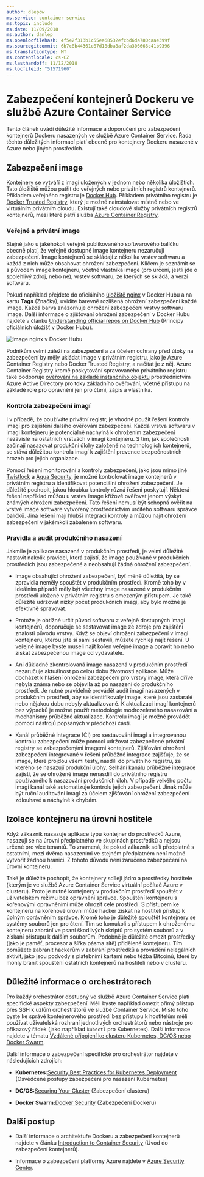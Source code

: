 ```yaml
---
author: dlepow
ms.service: container-service
ms.topic: include
ms.date: 11/09/2018
ms.author: danlep
ms.openlocfilehash: 4f542f313b1c55ea68532efcbd6da780caae399f
ms.sourcegitcommit: 6b7c8b44361e87d18dba8af2da306666c41b9396
ms.translationtype: MT
ms.contentlocale: cs-CZ
ms.lasthandoff: 11/12/2018
ms.locfileid: "51571960"
---
```

# <a name="securing-docker-containers-in-azure-container-service"></a>Zabezpečení kontejnerů Dockeru ve službě Azure Container Service

Tento článek uvádí důležité informace a doporučení pro zabezpečení kontejnerů Dockeru nasazených ve službě Azure Container Service. Řada těchto důležitých informací platí obecně pro kontejnery Dockeru nasazené v Azure nebo jiných prostředích. 

## <a name="image-security"></a>Zabezpečení image

Kontejnery se vytváří z imagí uložených v jednom nebo několika úložištích. Tato úložiště můžou patřit do veřejných nebo privátních registrů kontejnerů. Příkladem veřejného registru je [Docker Hub](https://hub.docker.com/). Příkladem privátního registru je [Docker Trusted Registry](https://docs.docker.com/datacenter/dtr/2.0/), který je možné nainstalovat místně nebo ve virtuálním privátním cloudu. Existují také cloudové služby privátních registrů kontejnerů, mezi které patří služba [Azure Container Registry](../articles/container-registry/container-registry-intro.md).

### <a name="public-and-private-images"></a>Veřejné a privátní image
Stejně jako u jakéhokoli veřejně publikovaného softwarového balíčku obecně platí, že veřejně dostupné image kontejneru nezaručují zabezpečení. Image kontejnerů se skládají z několika vrstev softwaru a každá z nich může obsahovat ohrožení zabezpečení. Klíčem je seznámit se s původem image kontejneru, včetně vlastníka image (pro určení, jestli jde o spolehlivý zdroj, nebo ne), vrstev softwaru, ze kterých se skládá, a verzí softwaru. 

Pokud například přejdete do oficiálního [úložiště nginx](https://hub.docker.com/_/nginx/) v Docker Hubu a na kartu **Tags** (Značky), uvidíte barevně rozlišená ohrožení zabezpečení každé image. Každá barva znázorňuje ohrožení zabezpečení vrstvy softwaru image. Další informace o zjišťování ohrožení zabezpečení v Docker Hubu najdete v článku [Understanding official repos on Docker Hub](https://blog.docker.com/2015/06/understanding-official-repos-docker-hub/) (Principy oficiálních úložišť v Docker Hubu).

![Image nginx v Docker Hubu](./media/container-service-security/docker-hub-nginx.png)

Podnikům velmi záleží na zabezpečení a za účelem ochrany před útoky na zabezpečení by měly ukládat image v privátním registru, jako je Azure Container Registry nebo Docker Trusted Registry, a načítat je z něj. Azure Container Registry kromě poskytování spravovaného privátního registru také podporuje [ověřování na základě instančního objektu](../articles/container-registry/container-registry-authentication.md) prostřednictvím Azure Active Directory pro toky základního ověřování, včetně přístupu na základě role pro oprávnění jen pro čtení, zápis a vlastníka.

### <a name="image-security-scanning"></a>Kontrola zabezpečení imagí

I v případě, že používáte privátní registr, je vhodné použít řešení kontroly imagí pro zajištění dalšího ověřování zabezpečení. Každá vrstva softwaru v imagi kontejneru je potenciálně náchylná k ohrožením zabezpečení nezávisle na ostatních vrstvách v imagi kontejneru. S tím, jak společnosti začínají nasazovat produkční úlohy založené na technologiích kontejnerů, se stává důležitou kontrola imagí k zajištění prevence bezpečnostních hrozeb pro jejich organizace. 

Pomocí řešení monitorování a kontroly zabezpečení, jako jsou mimo jiné [Twistlock](https://www.twistlock.com/2016/11/07/twistlock-supports-azure-container-registry) a [Aqua Security](http://blog.aquasec.com/image-vulnerability-scanning-in-azure-container-registry), je možné kontrolovat image kontejnerů v privátním registru a identifikovat potenciální ohrožení zabezpečení. Je důležité pochopit, jakou hloubku kontroly různá řešení poskytují. Některá řešení například můžou u vrstev image křížově ověřovat jenom výskyt známých ohrožení zabezpečení. Tato řešení nemusí být schopná ověřit na vrstvě image software vytvořený prostřednictvím určitého softwaru správce balíčků. Jiná řešení mají hlubší integraci kontroly a můžou najít ohrožení zabezpečení v jakémkoli zabaleném softwaru.

### <a name="production-deployment-rules-and-audit"></a>Pravidla a audit produkčního nasazení
Jakmile je aplikace nasazená v produkčním prostředí, je velmi důležité nastavit nakolik pravidel, která zajistí, že image používané v produkčních prostředích jsou zabezpečené a neobsahují žádná ohrožení zabezpečení.

* Image obsahující ohrožení zabezpečení, byť méně důležitá, by se zpravidla neměly spouštět v produkčním prostředí. Kromě toho by v ideálním případě měly být všechny image nasazené v produkčním prostředí uložené v privátním registru s omezeným přístupem. Je také důležité udržovat nízký počet produkčních imagí, aby bylo možné je efektivně spravovat.

* Protože je obtížné určit původ softwaru z veřejně dostupných imagí kontejnerů, doporučuje se sestavovat image ze zdroje pro zajištění znalosti původu vrstvy. Když se objeví ohrožení zabezpečení v imagi kontejneru, kterou jste si sami sestavili, můžete rychleji najít řešení. U veřejné image byste museli najít kořen veřejné image a opravit ho nebo získat zabezpečenou image od vydavatele.

* Ani důkladně zkontrolovaná image nasazená v produkčním prostředí nezaručuje aktuálnost po celou dobu životnosti aplikace. Může docházet k hlášení ohrožení zabezpečení pro vrstvy image, která dříve nebyla známa nebo se objevila až po nasazení do produkčního prostředí. Je nutné pravidelně provádět audit imagí nasazených v produkčním prostředí, aby se identifikovaly image, které jsou zastaralé nebo nějakou dobu nebyly aktualizované. K aktualizaci imagí kontejnerů bez výpadků je možné použít metodologie modrozeleného nasazování a mechanismy průběžné aktualizace. Kontrolu imagí je možné provádět pomocí nástrojů popsaných v předchozí části. 

* Kanál průběžné integrace (CI) pro sestavování imagí a integrovanou kontrolu zabezpečení může pomoci udržovat zabezpečené privátní registry se zabezpečenými imagemi kontejnerů. Zjišťování ohrožení zabezpečení integrované v řešení průběžné integrace zajišťuje, že se image, které projdou všemi testy, nasdílí do privátního registru, ze kterého se nasazují produkční úlohy. Selhání kanálu průběžné integrace zajistí, že se ohrožené image nenasdílí do privátního registru používaného k nasazování produkčních úloh. V případě velkého počtu imagí kanál také automatizuje kontrolu jejich zabezpečení. Jinak může být ruční auditování imagí za účelem zjišťování ohrožení zabezpečení zdlouhavé a náchylné k chybám.

## <a name="host-level-container-isolation"></a>Izolace kontejneru na úrovni hostitele
Když zákazník nasazuje aplikace typu kontejner do prostředků Azure, nasazují se na úrovni předplatného ve skupinách prostředků a nejsou určené pro více tenantů. To znamená, že pokud zákazník sdílí předplatné s ostatními, mezi dvěma nasazeními ve stejném předplatném není možné vytvořit žádnou hranici. Z tohoto důvodu není zaručeno zabezpečení na úrovni kontejneru. 

Také je důležité pochopit, že kontejnery sdílejí jádro a prostředky hostitele (kterým je ve službě Azure Container Service virtuální počítač Azure v clusteru). Proto je nutné kontejnery v produkčním prostředí spouštět v uživatelském režimu bez oprávnění správce. Spouštění kontejneru s kořenovými oprávněními může ohrozit celé prostředí. S přístupem ke kontejneru na kořenové úrovni může hacker získat na hostiteli přístup k úplným oprávněním správce. Kromě toho je důležité spouštět kontejnery se systémy souborů jen pro čtení. Tím se komukoli s přístupem k ohroženému kontejneru zabrání ve psaní škodlivých skriptů pro systém souborů a v získaní přístupu k dalším souborům. Podobně je důležité omezit prostředky (jako je paměť, procesor a šířka pásma sítě) přidělené kontejneru. Tím pomůžete zabránit hackerům v zabírání prostředků a provádění nelegálních aktivit, jako jsou podvody s platebními kartami nebo těžba Bitcoinů, které by mohly bránit spouštění ostatních kontejnerů na hostiteli nebo v clusteru.

## <a name="orchestrator-considerations"></a>Důležité informace o orchestrátorech

Pro každý orchestrátor dostupný ve službě Azure Container Service platí specifické aspekty zabezpečení. Měli byste například omezit přímý přístup přes SSH k uzlům orchestrátorů ve službě Container Service. Místo toho byste ke správě kontejnerového prostředí bez přístupu k hostitelům měli používat uživatelská rozhraní jednotlivých orchestrátorů nebo nástroje pro příkazový řádek (jako například `kubectl` pro Kubernetes). Další informace najdete v tématu [Vzdálené připojení ke clusteru Kubernetes, DC/OS nebo Docker Swarm](../articles/container-service/kubernetes/container-service-connect.md).

Další informace o zabezpečení specifické pro orchestrátor najdete v následujících zdrojích:

* **Kubernetes:**[Security Best Practices for Kubernetes Deployment](http://blog.kubernetes.io/2016/08/security-best-practices-kubernetes-deployment.html) (Osvědčené postupy zabezpečení pro nasazení Kubernetes)

* **DC/OS:**[Securing Your Cluster](https://dcos.io/docs/1.8/administration/securing-your-cluster/) (Zabezpečení clusteru)

* **Docker Swarm:**[Docker Security](https://www.docker.com/docker-security) (Zabezpečení Dockeru)

## <a name="next-steps"></a>Další postup

* Další informace o architektuře Dockeru a zabezpečení kontejnerů najdete v článku [Introduction to Container Security](https://www.docker.com/sites/default/files/WP_IntrotoContainerSecurity_08.19.2016.pdf) (Úvod do zabezpečení kontejnerů).

* Informace o zabezpečení platformy Azure najdete v [Azure Security Center](https://www.microsoft.com/en-us/trustcenter/cloudservices/azure).